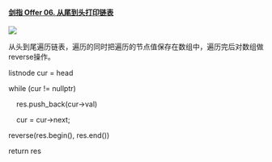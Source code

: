 #### [剑指 Offer 06. 从尾到头打印链表](https://leetcode.cn/problems/cong-wei-dao-tou-da-yin-lian-biao-lcof/)

![](C:\Users\Administrator\AppData\Roaming\marktext\images\2022-08-02-10-45-24-image.png)

从头到尾遍历链表，遍历的同时把遍历的节点值保存在数组中，遍历完后对数组做reverse操作。

listnode cur = head

while (cur != nullptr) 

    res.push_back(cur->val)

    cur = cur->next;

reverse(res.begin(), res.end())

return res


